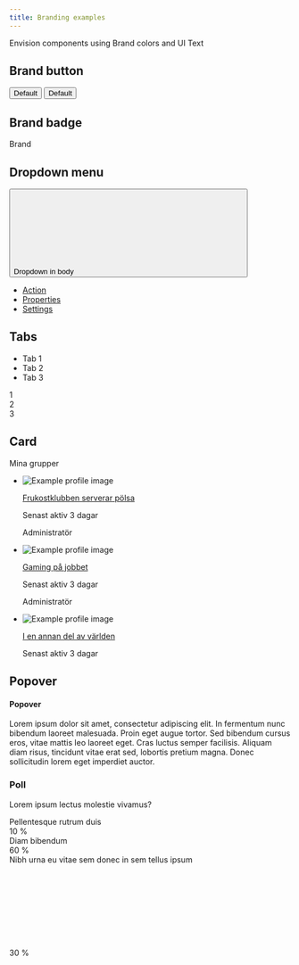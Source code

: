 ```yaml
---
title: Branding examples
---
```


Envision components using Brand colors and UI Text

## Brand button

<button type="button" class="env-button env-button--brand">Default</button>
<button type="button" class="env-button env-button--ghost env-button--brand">Default</button>

## Brand badge

<span class="env-badge env-badge--brand">Brand</span>

## Dropdown menu

<div id="example4" class="env-dropdown">
   <button
      id="example4-button"
      class="env-button env-button--brand env-button--icon env-button--icon-small env-button--icon-after"
      aria-expanded="false"
      aria-haspopup="true"
      data-dropdown
      data-dropdown-placement-body
      type="button"
      data-target="#example4"
   >
      Dropdown in body
      <svg class="env-icon">
         <use xlink:href="/sitevision/envision-icons.svg#icon-angle-down"></use>
      </svg>
   </button>
   <ul
      class="env-dropdown__menu env-dropdown__menu--large"
      aria-labelledby="example4-button"
   >
      <li>
         <a href="#" class="env-dropdown__item">Action</a>
      </li>
      <li>
         <a href="#" class="env-dropdown__item">Properties</a>
      </li>
      <li>
         <a href="#" class="env-dropdown__item">Settings</a>
      </li>
   </ul>
</div>

## Tabs

<div class="env-tabs example-tabs">
   <ul class="env-tabs__nav env-tabs__nav--border-bottom" role="tablist">
      <li role="tab" aria-controls="panel1" aria-selected="true">Tab 1</li>
      <li role="tab" aria-controls="panel2" aria-selected="false">Tab 2</li>
      <li role="tab" aria-controls="panel3" aria-selected="false">Tab 3</li>
   </ul>
</div>
<div id="panel1" class="example-panel" role="tabpanel" aria-hidden="false">
   1
</div>
<div id="panel2" class="example-panel" role="tabpanel" aria-hidden="true">
   2
</div>
<div id="panel3" class="example-panel" role="tabpanel" aria-hidden="true">
   3
</div>

## Card

<div class="env-shadow-small env-border env-p-around--large">
   <div class="card__header">
       <p class="env-ui-text-heading">Mina grupper</p>
   </div>
   <ul class="env-list env-m-top--large listing groups">
       <li class="env-flex">
           <div>
               <img
            class="env-card__image env-profile-image env-profile-image--small"
            src="https://envisionui.io/placeholders/profile/200x200/01.jpeg"
            alt="Example profile image"
         />
           </div>
           <div class="env-p-left--large">
               <p class="env-ui-text-subtitle"><a href="#">Frukostklubben serverar pölsa</a></p>
               <p class="env-ui-text-caption">Senast aktiv 3 dagar</p>
               <p class="env-ui-text-caption">Administratör</p>
       </div></li>
       <li class="env-flex">
           <div>
               <img
            class="env-card__image env-profile-image env-profile-image--small"
            src="https://envisionui.io/placeholders/profile/200x200/02.jpeg"
            alt="Example profile image"
         />
           </div>
           <div class="env-p-left--large">
               <p class="env-ui-text-subtitle"><a href="#">Gaming på jobbet</a></p>
               <p class="env-ui-text-caption">Senast aktiv 3 dagar</p>
               <p class="env-ui-text-caption">Administratör</p>
       </div></li>
       <li class="env-flex">
           <div>
               <img
            class="env-card__image env-profile-image env-profile-image--small"
            src="https://envisionui.io/placeholders/profile/200x200/03.jpeg"
            alt="Example profile image"
         />
           </div>
           <div class="env-p-left--large">
               <p class="env-ui-text-subtitle"><a href="#">I en annan del av världen</a></p>
               <p class="env-ui-text-caption">Senast aktiv 3 dagar</p>
            </div>
      </li>
   </ul>
</div>

## Popover

<div class="env-popover" data-popper-placement="top">
   <div class="env-popover__arrow"></div>
   <div class="env-popover__header">
      <h4 class="env-ui-text-overline env-popover__header__title">Popover</h4>
   </div>
   <div class="env-popover__content">
      <p class="env-text">
         Lorem ipsum dolor sit amet, consectetur adipiscing elit. In fermentum
         nunc bibendum laoreet malesuada. Proin eget augue tortor. Sed bibendum
         cursus eros, vitae mattis leo laoreet eget. Cras luctus semper
         facilisis. Aliquam diam risus, tincidunt vitae erat sed, lobortis
         pretium magna. Donec sollicitudin lorem eget imperdiet auctor.
      </p>
   </div>
</div>

### Poll

<div class="example-progress">
   <p class="env-text env-m-bottom--large">
      Lorem ipsum lectus molestie vivamus?
   </p>
   <div class="env-progress-poll" title="Number of votes: 5">
      <div
         class="env-progress-poll__bar"
         role="progressbar"
         aria-valuemin="0"
         aria-valuemax="100"
         aria-valuenow="10"
         style="width: 10%;"
      ></div>
      <div class="env-progress-poll__label">Pellentesque rutrum duis</div>
      <div class="env-progress-poll__value">10 %</div>
   </div>
   <div
      class="env-progress-poll env-progress-poll--highlighted"
      title="Number of votes: 29"
   >
      <div
         class="env-progress-poll__bar"
         role="progressbar"
         aria-valuemin="0"
         aria-valuemax="100"
         aria-valuenow="58"
         style="width: 58%;"
      ></div>
      <div class="env-progress-poll__label">Diam bibendum</div>
      <div class="env-progress-poll__value">60 %</div>
   </div>
   <div class="env-progress-poll" title="Number of votes: 16">
      <div
         class="env-progress-poll__bar"
         role="progressbar"
         aria-valuemin="0"
         aria-valuemax="100"
         aria-valuenow="32"
         style="width: 32%;"
      ></div>
      <div class="env-progress-poll__label">
         Nibh urna eu vitae sem donec in sem tellus ipsum
         <svg
            xmlns="http://www.w3.org/2000/svg"
            xmlns:xlink="http://www.w3.org/1999/xlink"
            class="env-progress-poll__icon"
         >
            <title>Your vote</title>
            <use
               xlink:href="/sitevision/envision-icons.svg#icon-check-done"
            ></use>
         </svg>
      </div>
      <div class="env-progress-poll__value">30 %</div>
   </div>
</div>
